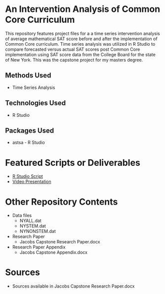 # An Intervention Analysis of Common Core Curriculum
This repository features project files for a a time series intervention analysis of average mathematical SAT score before and after the implementation of Common Core curriculum. Time series analysis was utilized in R Studio to compare forecasted versus actual SAT scores post Common Core implementation using SAT score data from the College Board for the state of New York. This was the capstone project for my masters degree.

## Methods Used
* Time Series Analysis

## Technologies Used
* R Studio

## Packages Used
* astsa - R Studio

# Featured Scripts or Deliverables
* [R Studio Script](https://github.com/ErikaJacobs/Common-Core-Intervention-Analysis/blob/master/Jacobs%20Capstone%20R%20Script.R)
* [Video Presentation](https://www.youtube.com/watch?v=N-IHzDWAviI)

# Other Repository Contents
* Data files
     * NYALL.dat
     * NYSTEM.dat
     * NYNONSTEM.dat
* Research Paper
     * Jacobs Capstone Research Paper.docx
* Research Paper Appendix
     * Jacobs Capstone Appendix.docx

# Sources
* Sources available in Jacobs Capstone Research Paper.docx
